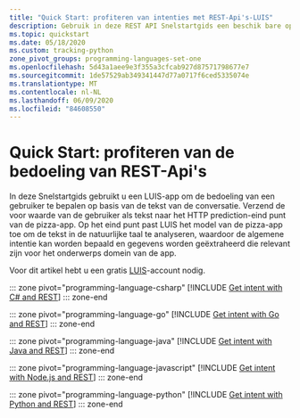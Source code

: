 ```yaml
---
title: "Quick Start: profiteren van intenties met REST-Api's-LUIS"
description: Gebruik in deze REST API Snelstartgids een beschik bare open bare LUIS-app om de bedoeling van een gebruiker te bepalen op basis van de conversatie tekst.
ms.topic: quickstart
ms.date: 05/18/2020
ms.custom: tracking-python
zone_pivot_groups: programming-languages-set-one
ms.openlocfilehash: 5d43a1aee9e3f355a3cfcab927d87571798677e7
ms.sourcegitcommit: 1de57529ab349341447d77a0717f6ced5335074e
ms.translationtype: MT
ms.contentlocale: nl-NL
ms.lasthandoff: 06/09/2020
ms.locfileid: "84608550"
---
```

# <a name="quickstart-get-intent-with-rest-apis"></a>Quick Start: profiteren van de bedoeling van REST-Api's

In deze Snelstartgids gebruikt u een LUIS-app om de bedoeling van een gebruiker te bepalen op basis van de tekst van de conversatie. Verzend de voor waarde van de gebruiker als tekst naar het HTTP prediction-eind punt van de pizza-app. Op het eind punt past LUIS het model van de pizza-app toe om de tekst in de natuurlijke taal te analyseren, waardoor de algemene intentie kan worden bepaald en gegevens worden geëxtraheerd die relevant zijn voor het onderwerps domein van de app.

Voor dit artikel hebt u een gratis [LUIS](https://www.luis.ai)-account nodig.

<a name="create-luis-subscription-key"></a>

::: zone pivot="programming-language-csharp"
[!INCLUDE [Get intent with C# and REST](./includes/get-started-get-intent-rest-csharp.md)]
::: zone-end

::: zone pivot="programming-language-go"
[!INCLUDE [Get intent with Go and REST](./includes/get-started-get-intent-rest-go.md)]
::: zone-end

::: zone pivot="programming-language-java"
[!INCLUDE [Get intent with Java and REST](./includes/get-started-get-intent-rest-java.md)]
::: zone-end

::: zone pivot="programming-language-javascript"
[!INCLUDE [Get intent with Node.js and REST](./includes/get-started-get-intent-rest-nodejs.md)]
::: zone-end

::: zone pivot="programming-language-python"
[!INCLUDE [Get intent with Python and REST](./includes/get-started-get-intent-rest-python.md)]
::: zone-end
